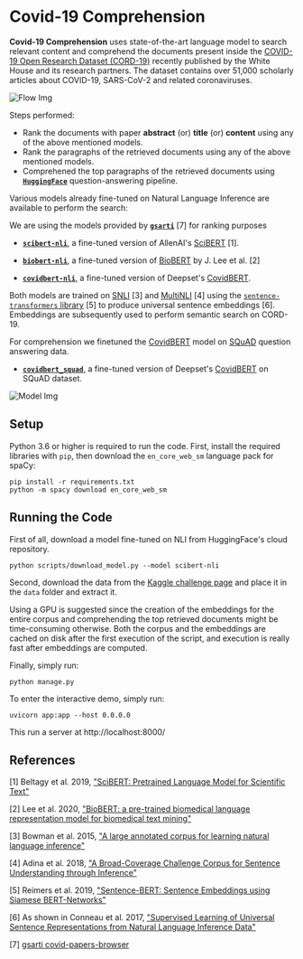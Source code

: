 # Covid-19 Comprehension

**Covid-19 Comprehension** uses state-of-the-art language model to search relevant content and comprehend the documents present inside the [COVID-19 Open Research Dataset (CORD-19)](https://pages.semanticscholar.org/coronavirus-research) recently published by the White House and its research partners. The dataset contains over 51,000 scholarly articles about COVID-19, SARS-CoV-2 and related coronaviruses.


![Flow Img](https://github.com/graviraja/covid-comprehension/tree/master/static/flow.png)

Steps performed:

- Rank the documents with paper **abstract** (or) **title** (or) **content** using any of the above mentioned models.
- Rank the paragraphs of the retrieved documents using any of the above mentioned models.
- Comprehened the top paragraphs of the retrieved documents using **[`HuggingFace`](https://huggingface.co/)** question-answering pipeline.

Various models already fine-tuned on Natural Language Inference are available to perform the search:

We are using the models provided by **[`gsarti`](https://github.com/gsarti/covid-papers-browser)**  [7] for ranking purposes

- **[`scibert-nli`](https://huggingface.co/gsarti/scibert-nli)**, a fine-tuned version of AllenAI's [SciBERT](https://github.com/allenai/scibert) [1].

- **[`biobert-nli`](https://huggingface.co/gsarti/biobert-nli)**, a fine-tuned version of [BioBERT](https://github.com/dmis-lab/biobert) by J. Lee et al. [2]

- **[`covidbert-nli`](https://huggingface.co/gsarti/covidbert-nli)**, a fine-tuned version of Deepset's [CovidBERT](https://huggingface.co/deepset/covid_bert_base).

Both models are trained on [SNLI](https://nlp.stanford.edu/projects/snli/) [3] and [MultiNLI](https://www.nyu.edu/projects/bowman/multinli/) [4] using the [`sentence-transformers` library](https://github.com/UKPLab/sentence-transformers/) [5] to produce universal sentence embeddings [6]. Embeddings are subsequently used to perform semantic search on CORD-19.

For comprehension we finetuned the [CovidBERT](https://huggingface.co/deepset/covid_bert_base) model on [SQuAD](https://rajpurkar.github.io/SQuAD-explorer/) question answering data.

- **[`covidbert_squad`](https://huggingface.co/graviraja/covidbert_squad)**, a fine-tuned version of Deepset's [CovidBERT](https://huggingface.co/deepset/covid_bert_base) on SQuAD dataset.


![Model Img](https://github.com/graviraja/covid-comprehension/tree/master/static/model.png)



## Setup

Python 3.6 or higher is required to run the code. First, install the required libraries with `pip`, then download the `en_core_web_sm` language pack for spaCy:

```shell
pip install -r requirements.txt
python -m spacy download en_core_web_sm
```

## Running the Code

First of all, download a model fine-tuned on NLI from HuggingFace's cloud repository.

```shell
python scripts/download_model.py --model scibert-nli
```

Second, download the data from the [Kaggle challenge page](https://www.kaggle.com/allen-institute-for-ai/CORD-19-research-challenge) and place it in the `data` folder and extract it.


Using a GPU is suggested since the creation of the embeddings for the entire corpus and comprehending the top retrieved documents might be time-consuming otherwise. Both the corpus and the embeddings are cached on disk after the first execution of the script, and execution is really fast after embeddings are computed.

Finally, simply run:

```shell
python manage.py
```

To enter the interactive demo, simply run:

```shell
uvicorn app:app --host 0.0.0.0
```

This run a server at http://localhost:8000/ 


## References

[1] Beltagy et al. 2019, ["SciBERT: Pretrained Language Model for Scientific Text"](https://www.aclweb.org/anthology/D19-1371/)

[2] Lee et al. 2020, ["BioBERT: a pre-trained biomedical language representation model for biomedical text mining"](http://doi.org/10.1093/bioinformatics/btz682)

[3] Bowman et al. 2015, ["A large annotated corpus for learning natural language inference"](https://www.aclweb.org/anthology/D15-1075/)

[4] Adina et al. 2018, ["A Broad-Coverage Challenge Corpus for Sentence Understanding through Inference"](http://aclweb.org/anthology/N18-1101)

[5] Reimers et al. 2019, ["Sentence-BERT: Sentence Embeddings using Siamese BERT-Networks"](https://www.aclweb.org/anthology/D19-1410/)

[6] As shown in Conneau et al. 2017, ["Supervised Learning of Universal Sentence Representations from Natural Language Inference Data"](https://www.aclweb.org/anthology/D17-1070/)

[7] [gsarti covid-papers-browser](https://github.com/gsarti/covid-papers-browser)